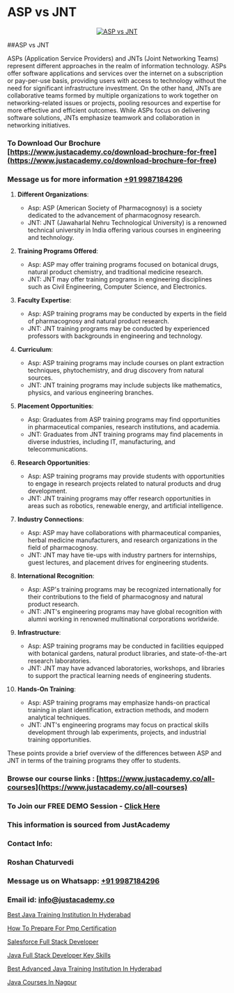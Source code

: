 # ASP vs JNT

<p align="center">
  <a href="https://justacademy.co/course-detail/asp-net-training">
    <img src="https://justacademy.co/storage2/course_image/1708336878_course_image.png" alt="ASP vs JNT">
  </a>
</p>
##ASP vs JNT

ASPs (Application Service Providers) and JNTs (Joint Networking Teams) represent different approaches in the realm of information technology. ASPs offer software applications and services over the internet on a subscription or pay-per-use basis, providing users with access to technology without the need for significant infrastructure investment. On the other hand, JNTs are collaborative teams formed by multiple organizations to work together on networking-related issues or projects, pooling resources and expertise for more effective and efficient outcomes. While ASPs focus on delivering software solutions, JNTs emphasize teamwork and collaboration in networking initiatives.
### To Download Our Brochure [https://www.justacademy.co/download-brochure-for-free](https://www.justacademy.co/download-brochure-for-free)
### Message us for more information [+91 9987184296](https://api.whatsapp.com/send?phone=919987184296)
1) **Different Organizations**:
   - Asp: ASP (American Society of Pharmacognosy) is a society dedicated to the advancement of pharmacognosy research.
   - JNT: JNT (Jawaharlal Nehru Technological University) is a renowned technical university in India offering various courses in engineering and technology.

2) **Training Programs Offered**:
   - Asp: ASP may offer training programs focused on botanical drugs, natural product chemistry, and traditional medicine research.
   - JNT: JNT may offer training programs in engineering disciplines such as Civil Engineering, Computer Science, and Electronics.

3) **Faculty Expertise**:
   - Asp: ASP training programs may be conducted by experts in the field of pharmacognosy and natural product research.
   - JNT: JNT training programs may be conducted by experienced professors with backgrounds in engineering and technology.

4) **Curriculum**:
   - Asp: ASP training programs may include courses on plant extraction techniques, phytochemistry, and drug discovery from natural sources.
   - JNT: JNT training programs may include subjects like mathematics, physics, and various engineering branches.

5) **Placement Opportunities**:
   - Asp: Graduates from ASP training programs may find opportunities in pharmaceutical companies, research institutions, and academia.
   - JNT: Graduates from JNT training programs may find placements in diverse industries, including IT, manufacturing, and telecommunications.

6) **Research Opportunities**:
   - Asp: ASP training programs may provide students with opportunities to engage in research projects related to natural products and drug development.
   - JNT: JNT training programs may offer research opportunities in areas such as robotics, renewable energy, and artificial intelligence.

7) **Industry Connections**:
   - Asp: ASP may have collaborations with pharmaceutical companies, herbal medicine manufacturers, and research organizations in the field of pharmacognosy.
   - JNT: JNT may have tie-ups with industry partners for internships, guest lectures, and placement drives for engineering students.

8) **International Recognition**:
   - Asp: ASP's training programs may be recognized internationally for their contributions to the field of pharmacognosy and natural product research.
   - JNT: JNT's engineering programs may have global recognition with alumni working in renowned multinational corporations worldwide.

9) **Infrastructure**:
   - Asp: ASP training programs may be conducted in facilities equipped with botanical gardens, natural product libraries, and state-of-the-art research laboratories.
   - JNT: JNT may have advanced laboratories, workshops, and libraries to support the practical learning needs of engineering students.

10) **Hands-On Training**:
    - Asp: ASP training programs may emphasize hands-on practical training in plant identification, extraction methods, and modern analytical techniques.
    - JNT: JNT's engineering programs may focus on practical skills development through lab experiments, projects, and industrial training opportunities.

These points provide a brief overview of the differences between ASP and JNT in terms of the training programs they offer to students.

### Browse our course links : [https://www.justacademy.co/all-courses](https://www.justacademy.co/all-courses) 
### To Join our FREE DEMO Session - [Click Here](https://www.justacademy.co/register-for-course-demo)


### This information is sourced from JustAcademy
### Contact Info:
### Roshan Chaturvedi
### Message us on Whatsapp: [+91 9987184296](https://api.whatsapp.com/send?phone=919987184296)
### Email id: [info@justacademy.co](mailto:info@justacademy.co)
                
[Best Java Training Institution In Hyderabad](https://www.linkedin.com/pulse/best-java-training-institution-hyderabad-justacademy-bay-area-nzade?trackingId=D4%2FhxVhjBiIaZOpfWKLf1g%3D%3D&lipi=urn%3Ali%3Apage%3Ad_flagship3_company_admin%3BHcd7BaCMQFaWbBih5QcMnA%3D%3D)

[How To Prepare For Pmp Certification](https://www.linkedin.com/pulse/how-prepare-pmp-certification-justacademy-thane-irrac?trackingId=KBuidL7mcCwoTO3tS2FG9w%3D%3D&lipi=urn%3Ali%3Apage%3Ad_flagship3_company_admin%3B8x4oZRFoSmO4CZ5ThOfedg%3D%3D)

[Salesforce Full Stack Developer](https://medium.com/@shivamja27/salesforce-full-stack-developer-68f93e0ee3b0)

[Java Full Stack Developer Key Skills](https://medium.com/@ranepooja/java-full-stack-developer-key-skills-ae94b7ccb57c)

[Best Advanced Java Training Institution In Hyderabad](https://justacademyin.github.io/justacademy/best-advanced-java-training-institution-in-hyderabad)

[Java Courses In Nagpur](https://justacademyin.github.io/justacademy/java-courses-in-nagpur)


